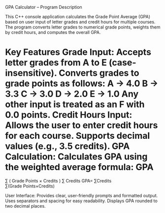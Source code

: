 GPA Calculator – Program Description

This C++ console application calculates the Grade Point Average (GPA) based on user input of letter grades and credit hours for multiple courses. The program converts letter grades to numerical grade points, weights them by credit hours, and computes the overall GPA.

Key Features
Grade Input:
Accepts letter grades from A to E (case-insensitive).
Converts grades to grade points as follows:
A → 4.0
B → 3.3
C → 3.0
D → 2.0
E → 1.0
Any other input is treated as an F with 0.0 points.
Credit Hours Input:
Allows the user to enter credit hours for each course.
Supports decimal values (e.g., 3.5 credits).
GPA Calculation:
Calculates GPA using the weighted average formula:
GPA
=
∑
(
Grade Points
×
Credits
)
∑
Credits
GPA= 
∑Credits
∑(Grade Points×Credits)
​	
 
User Interface:
Provides clear, user-friendly prompts and formatted output.
Uses separators and spacing for easy readability.
Displays GPA rounded to two decimal places.
